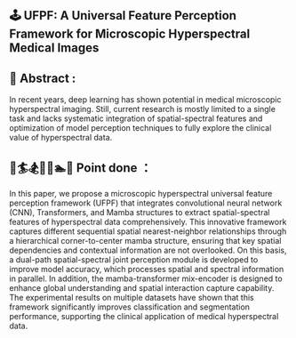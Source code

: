  <h2>🕹️ UFPF: A Universal Feature Perception Framework for Microscopic Hyperspectral Medical Images </h2>


## 💫 Abstract :
  In recent years, deep learning has shown potential in medical microscopic hyperspectral imaging. Still, current research is mostly limited to a single task and lacks systematic integration of spatial-spectral features and optimization of model perception techniques to fully explore the clinical value of hyperspectral data.

## 🏇🏄🏂🚵🎳🏊🚴 Point done ：
  In this paper, we propose a microscopic hyperspectral universal feature perception framework (UFPF) that integrates convolutional neural network (CNN), Transformers, and Mamba structures to extract spatial-spectral features of hyperspectral data comprehensively. This innovative framework captures different sequential spatial nearest-neighbor relationships through a hierarchical corner-to-center mamba structure, ensuring that key spatial dependencies and contextual information are not overlooked. On this basis, a dual-path spatial-spectral joint perception module is developed to improve model accuracy, which processes spatial and spectral information in parallel. In addition, the mamba-transformer mix-encoder is designed to enhance global understanding and spatial interaction capture capability. The experimental results on multiple datasets have shown that this framework significantly improves classification and segmentation performance, supporting the clinical application of medical hyperspectral data.
